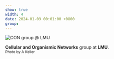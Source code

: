 ```yaml
---
show: true
width: 4
date: 2024-01-09 00:01:00 +0800
group:
---
```

<div>
  <img data-src="{{ 'assets/images/photos/CON_groupm.jpg' | relative_url }}" class="lazy w-100 rounded" 
    src="{{ '/assets/images/empty_300x200.png' | relative_url }}" data-toggle="tooltip" data-placement="top" title="CON group @ LMU">
  <div class="card-body">
    <p class="card-text">
      <strong>Cellular and Organismic Networks</strong> group at <strong>LMU</strong>.
    <br>
    <small>Photo by A Keller</small></p>
  </div>
</div>

